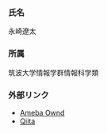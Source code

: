 ### 氏名
永崎遼太

### 所属
筑波大学情報学群情報科学類

### 外部リンク
+ [Ameba Ownd](https://ryotaeisaki.amebaownd.com/)
+ [Qiita](https://qiita.com/eisakiryota)
